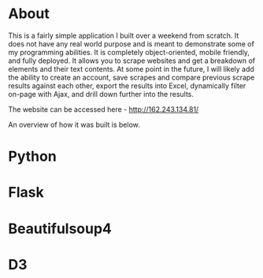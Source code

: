 # About
This is a fairly simple application I built over a weekend from scratch. It does not have any real world purpose and is meant to demonstrate some of my programming abilities. It is completely object-oriented, mobile friendly, and fully deployed. It allows you to scrape websites and get a breakdown of elements and their text contents. At some point in the future, I will likely add the ability to create an account, save scrapes and compare previous scrape results against each other, export the results into Excel, dynamically filter on-page with Ajax, and drill down further into the results. 

The website can be accessed here - http://162.243.134.81/

An overview of how it was built is below.

# Python


# Flask


# Beautifulsoup4


# D3
